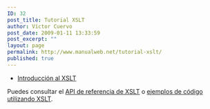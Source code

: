 ```yaml
---
ID: 32
post_title: Tutorial XSLT
author: Víctor Cuervo
post_date: 2009-01-11 13:33:59
post_excerpt: ""
layout: page
permalink: http://www.manualweb.net/tutorial-xslt/
published: true
---
```

<ul>
	<li><a title="Introducción al XSLT" href="/xslt/introduccion-a-xslt/">Introducción al XSLT</a></li>
</ul>
Puedes consultar el <a title="APi de Referencia XSLT" href="http://w3api.com/wiki/Categor%C3%ADa:XSLT">API de referencia de XSLT</a> o <a title="Ejemplos de Código usando XSLT" href="http://lineadecodigo.com/xslt/">ejemplos de código utilizando XSLT</a>.